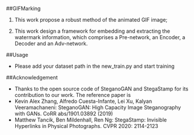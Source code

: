 ##GIFMarking
1. This work propose a robust  method  of the animated GIF image;

2. This work design a framework for embedding and extracting the watermark information, which comprises a Pre-network, an Encoder, a Decoder and an Adv-network. 

##Usage

* Please add your dataset path in the new_train.py and start training

##Acknowledgement

* Thanks to the open source code of SteganoGAN and StegaStamp for its contribution to our work. The reference paper is
 *  Kevin Alex Zhang, Alfredo Cuesta-Infante, Lei Xu, Kalyan Veeramachaneni: SteganoGAN: High Capacity Image Steganography with GANs. CoRR abs/1901.03892 (2019)
 *   Matthew Tancik, Ben Mildenhall, Ren Ng: StegaStamp: Invisible Hyperlinks in Physical Photographs. CVPR 2020: 2114-2123